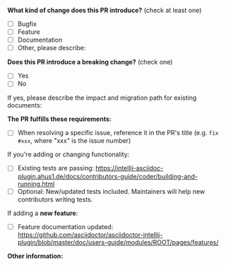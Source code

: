 <!-- PULL REQUEST TEMPLATE -->
<!-- (Update "[ ]" to "[x]" to check a box) -->

**What kind of change does this PR introduce?** (check at least one)

- [ ] Bugfix
- [ ] Feature
- [ ] Documentation
- [ ] Other, please describe:

**Does this PR introduce a breaking change?** (check one)

- [ ] Yes
- [ ] No

If yes, please describe the impact and migration path for existing documents:

**The PR fulfills these requirements:**

- [ ] When resolving a specific issue, reference it in the PR's title (e.g. `fix #xxx`, where "xxx" is the issue number)

If you're adding or changing functionality:
- [ ] Existing tests are passing: https://intellij-asciidoc-plugin.ahus1.de/docs/contributors-guide/coder/building-and-running.html
- [ ] Optional: New/updated tests included. Maintainers will help new contributors writing tests.

If adding a **new feature**:
- [ ] Feature documentation updated: https://github.com/asciidoctor/asciidoctor-intellij-plugin/blob/master/doc/users-guide/modules/ROOT/pages/features/

**Other information:**

